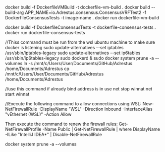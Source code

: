 docker build -f DockerfileVMBuild -t dockerfile-vm-build .
docker build --build-arg APP_NAME=io.Adrestus.consensus.ConsensusVRFTest2 -f DockerfileConsensusTests -t image-name .
docker run dockerfile-vm-build

docker build -f DockerfileConsensusTests -t dockerfile-consensus-tests .
docker run dockerfile-consensus-tests

//Thiss command must be run from the wsl ubuntu machine to make sure docker is listening
sudo update-alternatives --set iptables /usr/sbin/iptables-legacy
sudo update-alternatives --set ip6tables /usr/sbin/ip6tables-legacy
sudo dockerd &
sudo docker system prune -a --volumes
ln -s /mnt/c/Users/User/Documents/GitHub/Adrestus /home/Documents/Adrestus
cp /mnt/c/Users/User/Documents/GitHub/Adrestus /home/Documents/Adrestus

//use this command if already bind address is in use
net stop winnat
net start winnat

//Execute the following command to allow connections using WSL:
New-NetFirewallRule -DisplayName "WSL" -Direction Inbound -InterfaceAlias "vEthernet (WSL)"  -Action Allow

Then execute the command to renew the firewall rules:
Get-NetFirewallProfile -Name Public | Get-NetFirewallRule | where DisplayName -ILike "IntelliJ IDEA*" |
Disable-NetFirewallRule

docker system prune -a --volumes


